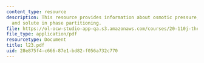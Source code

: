 ```yaml
---
content_type: resource
description: This resource provides information about osmotic pressure, phase equilibria,
  and solute in phase partitioning.
file: https://ol-ocw-studio-app-qa.s3.amazonaws.com/courses/20-110j-thermodynamics-of-biomolecular-systems-fall-2005/28e875f4c66687e1bd82f056a732c770_l23.pdf
file_type: application/pdf
resourcetype: Document
title: l23.pdf
uid: 28e875f4-c666-87e1-bd82-f056a732c770
---
```


